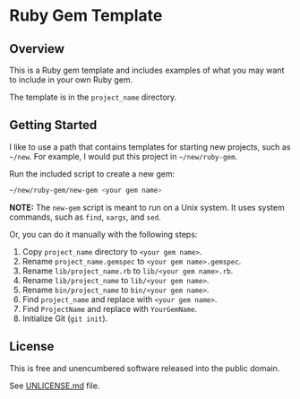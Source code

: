# Ruby Gem Template

## Overview

This is a Ruby gem template and includes examples of what you may want
to include in your own Ruby gem.

The template is in the `project_name` directory.


## Getting Started

I like to use a path that contains templates for starting new
projects, such as `~/new`. For example, I would put this project in
`~/new/ruby-gem`.

Run the included script to create a new gem:

```sh
~/new/ruby-gem/new-gem <your gem name>
```

**NOTE:** The `new-gem` script is meant to run on a Unix system. It
uses system commands, such as `find`, `xargs`, and `sed`.

Or, you can do it manually with the following steps:

1. Copy `project_name` directory to `<your gem name>`.
2. Rename `project_name.gemspec` to `<your gem name>.gemspec`.
3. Rename `lib/project_name.rb` to `lib/<your gem name>.rb`.
4. Rename `lib/project_name` to `lib/<your gem name>`.
5. Rename `bin/project_name` to `bin/<your gem name>`.
6. Find `project_name` and replace with `<your gem name>`.
7. Find `ProjectName` and replace with `YourGemName`.
8. Initialize Git (`git init`).


## License

This is free and unencumbered software released into the public
domain.

See [UNLICENSE.md](UNLICENSE.md) file.
